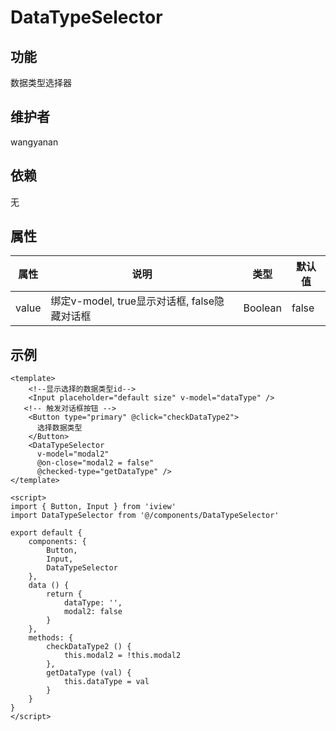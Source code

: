 # DataTypeSelector

## 功能
数据类型选择器

## 维护者
wangyanan

## 依赖
无

## 属性

| 属性        | 说明                                        | 类型   | 默认值 |
| ----------- | ------------------------------------------ | ------- | ------ |
| value       | 绑定v-model, true显示对话框, false隐藏对话框 | Boolean | false   |

## 示例
```
<template>
    <!--显示选择的数据类型id-->
    <Input placeholder="default size" v-model="dataType" />
   <!-- 触发对话框按钮 -->
    <Button type="primary" @click="checkDataType2">
      选择数据类型
    </Button>
    <DataTypeSelector
      v-model="modal2"
      @on-close="modal2 = false"
      @checked-type="getDataType" />
</template>

<script>
import { Button, Input } from 'iview'
import DataTypeSelector from '@/components/DataTypeSelector'

export default {
    components: {
        Button,
        Input,
        DataTypeSelector
    },
    data () {
        return {
            dataType: '',
            modal2: false
        }
    },
    methods: {
        checkDataType2 () {
            this.modal2 = !this.modal2
        },
        getDataType (val) {
            this.dataType = val
        }
    }
}
</script>

```